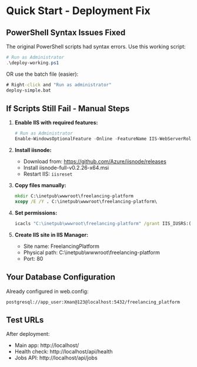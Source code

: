 # Quick Start - Deployment Fix

## PowerShell Syntax Issues Fixed

The original PowerShell scripts had syntax errors. Use this working script:

```powershell
# Run as Administrator
.\deploy-working.ps1
```

OR use the batch file (easier):

```cmd
# Right-click and "Run as administrator"  
deploy-simple.bat
```

## If Scripts Still Fail - Manual Steps

1. **Enable IIS with required features:**
   ```powershell
   # Run as Administrator
   Enable-WindowsOptionalFeature -Online -FeatureName IIS-WebServerRole,IIS-WebServer,IIS-CommonHttpFeatures,IIS-HttpErrors,IIS-HttpRedirection,IIS-ApplicationDevelopment,IIS-HealthAndDiagnostics,IIS-HttpLogging,IIS-Security,IIS-RequestFiltering,IIS-Performance,IIS-WebServerManagementTools,IIS-ManagementConsole
   ```

2. **Install iisnode:**
   - Download from: https://github.com/Azure/iisnode/releases
   - Install iisnode-full-v0.2.26-x64.msi
   - Restart IIS: `iisreset`

3. **Copy files manually:**
   ```cmd
   mkdir C:\inetpub\wwwroot\freelancing-platform
   xcopy /E /Y . C:\inetpub\wwwroot\freelancing-platform\
   ```

4. **Set permissions:**
   ```cmd
   icacls "C:\inetpub\wwwroot\freelancing-platform" /grant IIS_IUSRS:(OI)(CI)F /T
   ```

5. **Create IIS site in IIS Manager:**
   - Site name: FreelancingPlatform
   - Physical path: C:\inetpub\wwwroot\freelancing-platform
   - Port: 80

## Your Database Configuration

Already configured in web.config:
```
postgresql://app_user:Xman@123@localhost:5432/freelancing_platform
```

## Test URLs

After deployment:
- Main app: http://localhost/
- Health check: http://localhost/api/health  
- Jobs API: http://localhost/api/jobs